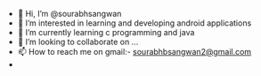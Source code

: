 - 👋 Hi, I’m @sourabhsangwan
- 👀 I’m interested in learning and developing android applications
- 🌱 I’m currently learning c programming and java
- 💞️ I’m looking to collaborate on ...
- 📫 How to reach me on gmail:- sourabhbsangwan2@gmail.com
- 

<!---
sourabhsangwan/sourabhsangwan is a ✨ special ✨ repository because its `README.md` (this file) appears on your GitHub profile.
You can click the Preview link to take a look at your changes.
--->
